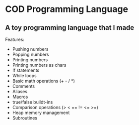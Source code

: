 # COD Programming Language
## A toy programming language that I made

Features:
 - Pushing numbers
 - Popping numbers
 - Printing numbers
 - Printing numbers as chars
 - If statements
 - While loops
 - Basic math operations (+ - / *)
 - Comments
 - Aliases
 - Macros
 - true/false buildt-ins
 - Comparison operations (> &lt; == != &lt;= >=)
 - Heap memory management
 - Subroutines

